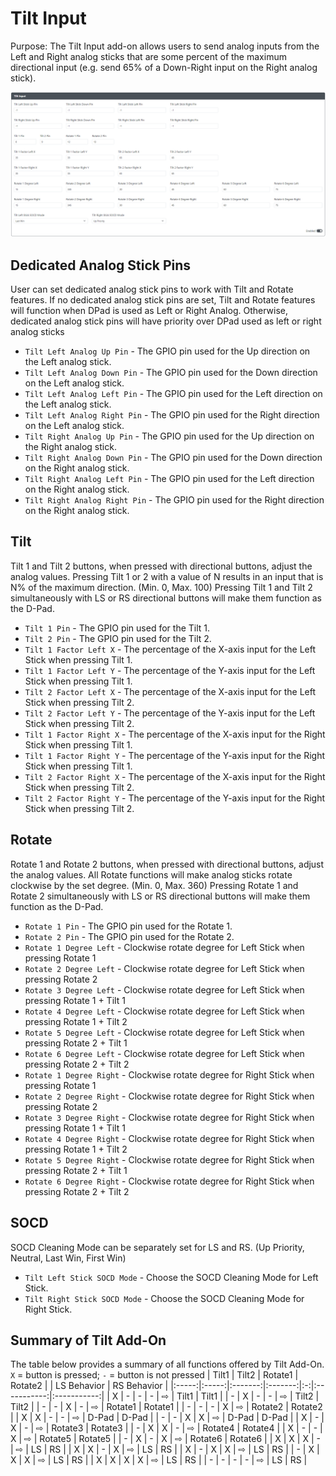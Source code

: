 # Tilt Input

Purpose: The Tilt Input add-on allows users to send analog inputs from the Left and Right analog sticks that are some percent of the maximum directional input (e.g. send 65% of a Down-Right input on the Right analog stick).

![GP2040-CE Configuration - Add-Ons Tilt Input](../assets/images/gpc-add-ons-tilt.png)

## Dedicated Analog Stick Pins
User can set dedicated analog stick pins to work with Tilt and Rotate features.
If no dedicated analog stick pins are set, Tilt and Rotate features will function when DPad is used as Left or Right Analog.
Otherwise, dedicated analog stick pins will have priority over DPad used as left or right analog sticks
* `Tilt Left Analog Up Pin` - The GPIO pin used for the Up direction on the Left analog stick.
* `Tilt Left Analog Down Pin` - The GPIO pin used for the Down direction on the Left analog stick.
* `Tilt Left Analog Left Pin` - The GPIO pin used for the Left direction on the Left analog stick.
* `Tilt Left Analog Right Pin` - The GPIO pin used for the Right direction on the Left analog stick.
* `Tilt Right Analog Up Pin` - The GPIO pin used for the Up direction on the Right analog stick.
* `Tilt Right Analog Down Pin` - The GPIO pin used for the Down direction on the Right analog stick.
* `Tilt Right Analog Left Pin` - The GPIO pin used for the Left direction on the Right analog stick.
* `Tilt Right Analog Right Pin` - The GPIO pin used for the Right direction on the Right analog stick.

## Tilt
Tilt 1 and Tilt 2 buttons, when pressed with directional buttons, adjust the analog values.
Pressing Tilt 1 or 2 with a value of N results in an input that is N% of the maximum direction. (Min. 0, Max. 100)
Pressing Tilt 1 and Tilt 2 simultaneously with LS or RS directional buttons will make them function as the D-Pad.

* `Tilt 1 Pin` - The GPIO pin used for the Tilt 1.
* `Tilt 2 Pin` - The GPIO pin used for the Tilt 2.
* `Tilt 1 Factor Left X` - The percentage of the X-axis input for the Left Stick when pressing Tilt 1.
* `Tilt 1 Factor Left Y` - The percentage of the Y-axis input for the Left Stick when pressing Tilt 1.
* `Tilt 2 Factor Left X` - The percentage of the X-axis input for the Left Stick when pressing Tilt 2.
* `Tilt 2 Factor Left Y` - The percentage of the Y-axis input for the Left Stick when pressing Tilt 2.
* `Tilt 1 Factor Right X` - The percentage of the X-axis input for the Right Stick when pressing Tilt 1.
* `Tilt 1 Factor Right Y` - The percentage of the Y-axis input for the Right Stick when pressing Tilt 1.
* `Tilt 2 Factor Right X` - The percentage of the X-axis input for the Right Stick when pressing Tilt 2.
* `Tilt 2 Factor Right Y` - The percentage of the Y-axis input for the Right Stick when pressing Tilt 2.

## Rotate
Rotate 1 and Rotate 2 buttons, when pressed with directional buttons, adjust the analog values.
All Rotate functions will make analog sticks rotate clockwise by the set degree. (Min. 0, Max. 360)
Pressing Rotate 1 and Rotate 2 simultaneously with LS or RS directional buttons will make them function as the D-Pad.
* `Rotate 1 Pin` - The GPIO pin used for the Rotate 1.
* `Rotate 2 Pin` - The GPIO pin used for the Rotate 2.
* `Rotate 1 Degree Left` - Clockwise rotate degree for Left Stick when pressing Rotate 1
* `Rotate 2 Degree Left` - Clockwise rotate degree for Left Stick when pressing Rotate 2
* `Rotate 3 Degree Left` - Clockwise rotate degree for Left Stick when pressing Rotate 1 + Tilt 1
* `Rotate 4 Degree Left` - Clockwise rotate degree for Left Stick when pressing Rotate 1 + Tilt 2
* `Rotate 5 Degree Left` - Clockwise rotate degree for Left Stick when pressing Rotate 2 + Tilt 1
* `Rotate 6 Degree Left` - Clockwise rotate degree for Left Stick when pressing Rotate 2 + Tilt 2
* `Rotate 1 Degree Right` - Clockwise rotate degree for Right Stick when pressing Rotate 1
* `Rotate 2 Degree Right` - Clockwise rotate degree for Right Stick when pressing Rotate 2
* `Rotate 3 Degree Right` - Clockwise rotate degree for Right Stick when pressing Rotate 1 + Tilt 1
* `Rotate 4 Degree Right` - Clockwise rotate degree for Right Stick when pressing Rotate 1 + Tilt 2
* `Rotate 5 Degree Right` - Clockwise rotate degree for Right Stick when pressing Rotate 2 + Tilt 1
* `Rotate 6 Degree Right` - Clockwise rotate degree for Right Stick when pressing Rotate 2 + Tilt 2

## SOCD
SOCD Cleaning Mode can be separately set for LS and RS. (Up Priority, Neutral, Last Win, First Win)
* `Tilt Left Stick SOCD Mode` - Choose the SOCD Cleaning Mode for Left Stick.
* `Tilt Right Stick SOCD Mode` - Choose the SOCD Cleaning Mode for Right Stick.

## Summary of Tilt Add-On
The table below provides a summary of all functions offered by Tilt Add-On.
`X` = button is pressed; `-` = button is not pressed
| Tilt1 | Tilt2 | Rotate1 | Rotate2 |   | LS Behavior | RS Behavior |
|:-----:|:-----:|:-------:|:-------:|:-:|:-----------:|:-----------:|
|   X   |   -   |    -    |    -    | ⇨ |    Tilt1    |    Tilt1    |
|   -   |   X   |    -    |    -    | ⇨ |    Tilt2    |    Tilt2    |
|   -   |   -   |    X    |    -    | ⇨ |   Rotate1   |   Rotate1   |
|   -   |   -   |    -    |    X    | ⇨ |   Rotate2   |   Rotate2   |
|   X   |   X   |    -    |    -    | ⇨ |    D-Pad    |    D-Pad    |
|   -   |   -   |    X    |    X    | ⇨ |    D-Pad    |    D-Pad    |
|   X   |   -   |    X    |    -    | ⇨ |   Rotate3   |   Rotate3   |
|   -   |   X   |    X    |    -    | ⇨ |   Rotate4   |   Rotate4   |
|   X   |   -   |    -    |    X    | ⇨ |   Rotate5   |   Rotate5   |
|   -   |   X   |    -    |    X    | ⇨ |   Rotate6   |   Rotate6   |
|   X   |   X   |    X    |    -    | ⇨ |      LS     |      RS     |
|   X   |   X   |    -    |    X    | ⇨ |      LS     |      RS     |
|   X   |   -   |    X    |    X    | ⇨ |      LS     |      RS     |
|   -   |   X   |    X    |    X    | ⇨ |      LS     |      RS     |
|   X   |   X   |    X    |    X    | ⇨ |      LS     |      RS     |
|   -   |   -   |    -    |    -    | ⇨ |      LS     |      RS     |